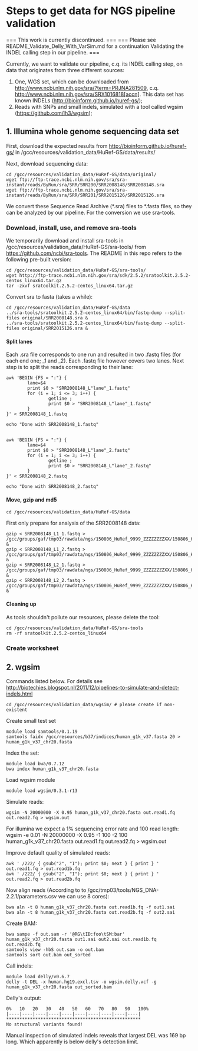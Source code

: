 # Steps to get data for NGS pipeline validation
=== This work is currently discontinued. ===
=== Please see README_Validate_Delly_With_VarSim.md for a continuation Validating the INDEL calling step in our pipeline. ===

Currently, we want to validate our pipeline, c.q. its INDEL calling step, on data that originates from three different sources:
1. One, WGS set, which can be downloaded from http://www.ncbi.nlm.nih.gov/sra/?term=PRJNA281509, c.q. http://www.ncbi.nlm.nih.gov/sra/SRX1016818[accn]. This data set has known INDELs (http://bioinform.github.io/huref-gs/);
2. Reads with SNPs and small indels, simulated with a tool called wgsim (https://github.com/lh3/wgsim);

## 1. Illumina whole genome sequencing data set
First, download the expected results from http://bioinform.github.io/huref-gs/ in /gcc/resources/validation_data/HuRef-GS/data/results/

Next, download sequencing data:

	cd /gcc/resources/validation_data/HuRef-GS/data/original/
	wget ftp://ftp-trace.ncbi.nlm.nih.gov/sra/sra-instant/reads/ByRun/sra/SRR/SRR200/SRR2008148/SRR2008148.sra
	wget ftp://ftp-trace.ncbi.nlm.nih.gov/sra/sra-instant/reads/ByRun/sra/SRR/SRR201/SRR2015126/SRR2015126.sra

We convert these Sequence Read Archive (*.sra) files to *.fasta files, so they can be analyzed by our pipeline. For the conversion we use sra-tools.

### Download, install, use, and remove sra-tools
We temporarily download and install sra-tools in /gcc/resources/validation_data/HuRef-GS/sra-tools/ from https://github.com/ncbi/sra-tools. The README in this repo refers to the following pre-built version:

	cd /gcc/resources/validation_data/HuRef-GS/sra-tools/
	wget http://ftp-trace.ncbi.nlm.nih.gov/sra/sdk/2.5.2/sratoolkit.2.5.2-centos_linux64.tar.gz
	tar -zxvf sratoolkit.2.5.2-centos_linux64.tar.gz

Convert sra to fasta (takes a while):

	cd /gcc/resources/validation_data/HuRef-GS/data
	../sra-tools/sratoolkit.2.5.2-centos_linux64/bin/fastq-dump --split-files original/SRR2008148.sra &
	../sra-tools/sratoolkit.2.5.2-centos_linux64/bin/fastq-dump --split-files original/SRR2015126.sra &

#### Split lanes

Each .sra file corresponds to one run and resulted in two .fastq files (for each end one; _1 and _2). Each .fastq file however covers two lanes. Next step is to split the reads corresponding to their lane:

	awk 'BEGIN {FS = ":"} {
	        lane=$4 
	        print $0 > "SRR2008148_L"lane"_1.fastq"
	        for (i = 1; i <= 3; i++) {
	                getline ;
	                print $0 > "SRR2008148_L"lane"_1.fastq"
	        }
	}' < SRR2008148_1.fastq

	echo "Done with SRR2008148_1.fastq"
             

	awk 'BEGIN {FS = ":"} {
	        lane=$4 
	        print $0 > "SRR2008148_L"lane"_2.fastq"
	        for (i = 1; i <= 3; i++) {
	                getline ;
	                print $0 > "SRR2008148_L"lane"_2.fastq"
	        }
	}' < SRR2008148_2.fastq

	echo "Done with SRR2008148_2.fastq"

#### Move, gzip and md5
	
	cd /gcc/resources/validation_data/HuRef-GS/data
	
First only prepare for analysis of the SRR2008148 data:
	
	gzip < SRR2008148_L1_1.fastq > /gcc/groups/gaf/tmp03/rawdata/ngs/150806_HuRef_9999_ZZZZZZZZXX/150806_HuRef_9999_ZZZZZZZZXX_L1_ZZZZZZ_1.fq.gz &
	gzip < SRR2008148_L1_2.fastq > /gcc/groups/gaf/tmp03/rawdata/ngs/150806_HuRef_9999_ZZZZZZZZXX/150806_HuRef_9999_ZZZZZZZZXX_L1_ZZZZZZ_2.fq.gz &
	gzip < SRR2008148_L2_1.fastq > /gcc/groups/gaf/tmp03/rawdata/ngs/150806_HuRef_9999_ZZZZZZZZXX/150806_HuRef_9999_ZZZZZZZZXX_L2_ZZZZZZ_1.fq.gz &
	gzip < SRR2008148_L2_2.fastq > /gcc/groups/gaf/tmp03/rawdata/ngs/150806_HuRef_9999_ZZZZZZZZXX/150806_HuRef_9999_ZZZZZZZZXX_L2_ZZZZZZ_2.fq.gz &


#### Cleaning up
As tools shouldn't pollute our resources, please delete the tool:

	cd /gcc/resources/validation_data/HuRef-GS/sra-tools
	rm -rf sratoolkit.2.5.2-centos_linux64

### Create worksheet


## 2. wgsim
Commands listed below. For details see http://biotechies.blogspot.nl/2011/12/pipelines-to-simulate-and-detect-indels.html

	cd /gcc/resources/validation_data/wgsim/ # please create if non-existent

Create small test set

	module load samtools/0.1.19
	samtools faidx /gcc/resources/b37/indices/human_g1k_v37.fasta 20 > human_g1k_v37_chr20.fasta

Index the set:

	module load bwa/0.7.12
	bwa index human_g1k_v37_chr20.fasta 

Load wgsim module

	module load wgsim/0.3.1-r13

Simulate reads:

	wgsim -N 20000000 -X 0.95 human_g1k_v37_chr20.fasta out.read1.fq out.read2.fq > wgsim.out

For illumina we expect a 1% sequencing error rate and 100 read length:
	wgsim -e 0.01 -N 20000000 -X 0.95 -1 100 -2 100 human_g1k_v37_chr20.fasta out.read1.fq out.read2.fq > wgsim.out

Improve default quality of simulated reads:

	awk ' /222/ { gsub("2", "I"); print $0; next } { print } ' out.read1.fq > out.read1b.fq
	awk ' /222/ { gsub("2", "I"); print $0; next } { print } ' out.read2.fq > out.read2b.fq 

Now align reads (According to to /gcc/tmp03/tools/NGS_DNA-2.2.1/parameters.csv we can use 8 cores):

	bwa aln -t 8 human_g1k_v37_chr20.fasta out.read1b.fq -f out1.sai
	bwa aln -t 8 human_g1k_v37_chr20.fasta out.read2b.fq -f out2.sai

Create BAM:

	bwa sampe -f out.sam -r '@RG\tID:foo\tSM:bar' human_g1k_v37_chr20.fasta out1.sai out2.sai out.read1b.fq out.read2b.fq
	samtools view -hbS out.sam -o out.bam
	samtools sort out.bam out_sorted

Call indels:

	module load delly/v0.6.7
	delly -t DEL -x human.hg19.excl.tsv -o wgsim.delly.vcf -g human_g1k_v37_chr20.fasta out_sorted.bam

Delly's output:

	0%   10   20   30   40   50   60   70   80   90   100%
	|----|----|----|----|----|----|----|----|----|----|
	***************************************************
	No structural variants found!

Manual inspection of simulated indels reveals that largest DEL was 169 bp long. Which apparently is below delly's detection limit.